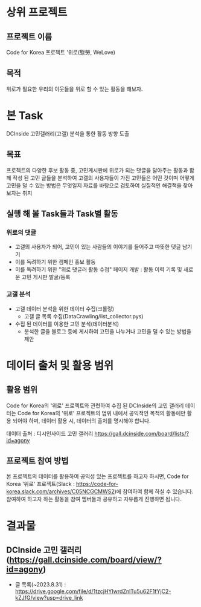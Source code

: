# 상위 프로젝트
## 프로젝트 이름
Code for Korea 프로젝트 '위로(慰勞, WeLove)

## 목적
위로가 필요한 우리의 이웃들을 위로 할 수 있는 활동을 해보자.



# 본 Task
DCInside 고민갤러리(고갤) 분석을 통한 활동 방향 도출

## 목표
프로젝트의 다양한 후보 활동 중, 고민게시판에 위로가 되는 댓글을 달아주는 활동과 함께 작성 된 고민 글들을 분석하여 고갤의 사용자들이 가진 고민들은 어떤 것이며 어떻게 고민을 덜 수 있는 방법은 무엇일지 자료를 바탕으로 검토하여 실질적인 해결책을 찾아보자는 취지

## 실행 해 볼 Task들과 Task별 활동

### 위로의 댓글
- 고갤의 사용자가 되어, 고민이 있는 사람들의 이야기를 들어주고 따뜻한 댓글 남기기
- 이를 독려하기 위한 캠페인 홍보 활동
- 이를 독려하기 위한 "위로 댓글러 활동 수첩" 페이지 개발 : 활동 이력 기록 및 새로운 고민 게시판 발굴/등록 


### 고갤 분석
* 고갤 데이터 분석을 위한 데이터 수집(크롤링)
    * 고갤 글 목록 수집(DataCrawling/list_collector.pys)
* 수집 된 데이터를 이용한 고민 분석(데이터분석)
    * 분석한 글을 블로그 등에 게시하여 고민을 나누거나 고민을 덜 수 있는 방법을 제안



# 데이터 출처 및 활용 범위

## 활용 범위
Code for Korea의 '위로' 프로젝트와 관련하여 수집 된 DCInside의 고민 갤러리 데이터는
Code for Korea의 '위로' 프로젝트의 범위 내에서 공익적인 목적의 활동에만 활용 되어야 하며,
데이터 활용 시, 데이터의 출처를 명시해야 합니다.

데이터 출처 : 디시인사이드 고민 갤러리 https://gall.dcinside.com/board/lists/?id=agony

## 프로젝트 참여 방법
본 프로젝트의 데이터를 활용하여 공익성 있는 프로젝트를 하고자 하시면,
Code for Korea '위로' 프로젝트(Slack : https://code-for-korea.slack.com/archives/C05NCGCMWS2)에 참여하여 함께 하실 수 있습니다.
참여하여 하고자 하는 활동을 참여 멤버들과 공유하고 자유롭게 진행하면 됩니다.

# 결과물

## DCInside 고민 갤러리(https://gall.dcinside.com/board/view/?id=agony)
* 글 목록(~2023.8.31) : https://drive.google.com/file/d/1tzcjHYIwrdZnlTu5u62F1fYjC2-kZJfG/view?usp=drive_link
